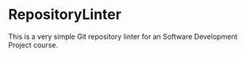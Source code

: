 # RepositoryLinter
This is a very simple Git repository linter for an Software Development Project course.
